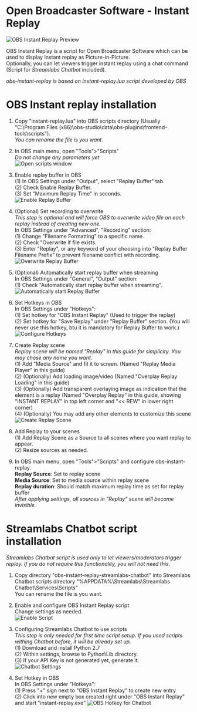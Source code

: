 # Open Broadcaster Software - Instant Replay
![OBS Instant Replay Preview](https://raw.githubusercontent.com/tomaae/obs-instant-replay/github-resources/obs_preview.PNG)

OBS Instant Replay is a script for Open Broadcaster Software which can be used to display Instant replay as Picture-in-Picture.  
Optionally, you can let viewers trigger instant replay using a chat command (Script for *Streamlabs Chatbot* included).  

*obs-instant-replay is based on instant-replay.lua script developed by OBS*

# OBS Instant replay installation
1. Copy "instant-replay.lua" into OBS scripts directory (Usually "C:\Program Files (x86)\obs-studio\data\obs-plugins\frontend-tools\scripts\").  
*You can rename the file is you want.*

2. In OBS main menu, open "Tools">"Scripts"  
*Do not change any parameters yet*  
![Open scripts window](https://raw.githubusercontent.com/tomaae/obs-instant-replay/github-resources/obs_scripts_open.png)

3. Enable replay buffer in OBS  
(1) In OBS Settings under "Output", select "Replay Buffer" tab.  
(2) Check Enable Replay Buffer.  
(3) Set "Maximum Replay Time" in seconds.  
![Enable Replay Buffer](https://raw.githubusercontent.com/tomaae/obs-instant-replay/github-resources/obs_settings_replaybuffer.PNG)

4. (Optional) Set recording to overwrite  
*This step is optional and will force OBS to overwrite video file on each replay instead of creating new one.*  
In OBS Settings under "Advanced", "Recording" section:  
(1) Change "Filename Formatting" to a specific name.  
(2) Check "Overwrite if file exists.  
(3) Enter "Replay", or any keyword of your choosing into "Replay Buffer Filename Prefix" to prevent filename conflict with recording. 
![Overwrite Replay Buffer](https://raw.githubusercontent.com/tomaae/obs-instant-replay/github-resources/obs_settings_recording.PNG)

5. (Optional) Automatically start replay buffer when streaming  
In OBS Settings under "General", "Output" section:  
(1) Check "Automatically start replay buffer when streaming".  
![Automatically start Replay Buffer](https://raw.githubusercontent.com/tomaae/obs-instant-replay/github-resources/obs_settings_automaticreplaybuffer.PNG)

6. Set Hotkeys in OBS  
In OBS Settings under "Hotkeys":  
(1) Set hotkey for "OBS Instant Replay" (Used to trigger the replay)  
(2) Set hotkey for "Save Replay" under "Replay Buffer" section. (You will never use this hotkey, btu it is mandatory for Replay Buffer to work.)  
![Configure Hotkeys](https://raw.githubusercontent.com/tomaae/obs-instant-replay/github-resources/obs_settings_hotkeys.PNG)

7. Create Replay scene  
*Replay scene will be named "Replay" in this guide for simplicity. You may chose any name you want.*  
(1) Add "Media Source" and fit it to screen. (Named "Replay Media Player" in this guide)  
(2) (Optionally) Add loading image/video (Named "Overplay Replay Loading" in this guide)  
(3) (Optionally) Add transparent overlaying image as indication that the element is a replay (Named "Overplay Replay" in this guide, showing "INSTANT REPLAY" in top left corner and "<< REW" in lower right corner)  
(4) (Optionally) You may add any other elements to customize this scene  
![Create Replay Scene](https://raw.githubusercontent.com/tomaae/obs-instant-replay/github-resources/obs_scene_create.PNG)

8. Add Replay to your scenes  
(1) Add Replay Scene as a Source to all scenes where you want replay to appear.  
(2) Resize sources as needed.  

9. In OBS main menu, open "Tools">"Scripts" and configure obs-instant-replay.  
**Replay Source**: Set to replay scene  
**Media Source**: Set to media source within replay scene  
**Replay duration**: Should match maximum replay time as set for replay buffer  
*After applying settings, all sources in "Replay" scene will become invisible.*  

# Streamlabs Chatbot script installation
*Streamlabs Chatbot script is used only to let viewers/moderators trigger replay. If you do not require this functionality, you will not need this.*
1. Copy directory "obs-instant-replay-streamlabs-chatbot" into Streamlabs Chatbot scripts directory "%APPDATA%\Streamlabs\Streamlabs Chatbot\Services\Scripts\"  
You can rename the file is you want.  

2. Enable and configure OBS Instant Replay script  
Change settings as needed.  
![Enable Script](https://raw.githubusercontent.com/tomaae/obs-instant-replay/github-resources/slcb_scripts.PNG)

3. Configuring Streamlabs Chatbot to use scripts  
*This step is only needed for first time script setup. If you used scripts withing Chatbot before, it will be already set up.*  
(1) Download and install Python 2.7  
(2) Within settings, browse to Python\Lib directory.  
(3) If your API Key is not generated yet, generate it.  
![Chatbot Settings](https://raw.githubusercontent.com/tomaae/obs-instant-replay/github-resources/slcb_settings.PNG)

4. Set Hotkey in OBS  
In OBS Settings under "Hotkeys":  
(1) Press "+" sign next to "OBS Instant Replay" to create new entry  
(2) Click into new empty box created right under "OBS Instant Replay" and start "instant-replay.exe"
![OBS Hotkey for Chatbot](https://raw.githubusercontent.com/tomaae/obs-instant-replay/github-resources/obs_slcb_hotkey.PNG)
